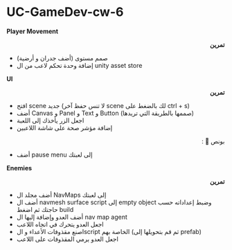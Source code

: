 # UC-GameDev-cw-6

**Player Movement**

<p dir="rtl">
<strong>تمرين</strong></p>




* صمم مستوى (أضف جدران و أرضية)
* إضافة وحدة تحكم لاعب من ال unity asset store 

**UI**

<p dir="rtl">
<strong>تمرين</strong></p>




* افتح scene جديد (لا تنس حفظ آخر scene لك بالضغط على ctrl + s)
* أضف Canvas و Panel و Text و Button (صممها بالطريقة التي تريدها)
* اجعل الزر يأخذك إلى اللعبة
* إضافة مؤشر صحة على شاشة اللاعبين

<p dir="rtl">
بونص 🌟 :</p>




* أضف pause menu إلى لعبتك

**Enemies**

<p dir="rtl">
<strong>تمرين</strong></p>




* أضف مجلد ال NavMaps  إلى لعبتك
* أضف ال navmesh surface script إلى empty object وضبط إعداداته حسب حاجتك ثم اضغط build
* أضف العدو وإضافة إليها  ال nav map agent 
* اجعل العدو يتحرك في اتجاه اللاعب
* اصنع مقذوفات الأعداء و الscript الخاصة بهم (ثم قم بتحويلها إلى prefab)
* اجعل العدو يرمي المقذوفات على اللاعب
